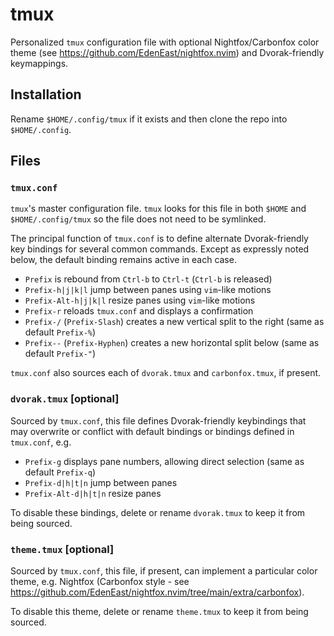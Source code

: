 # tmux

Personalized `tmux` configuration file with optional Nightfox/Carbonfox color theme (see <https://github.com/EdenEast/nightfox.nvim>) and Dvorak-friendly keymappings.


## Installation

Rename `$HOME/.config/tmux` if it exists and then clone the repo into `$HOME/.config`.


## Files

### `tmux.conf`

`tmux`'s master configuration file. `tmux` looks for this file in both `$HOME` and `$HOME/.config/tmux` so the file does not need to be symlinked.

The principal function of `tmux.conf` is to define alternate Dvorak-friendly key bindings for several common commands. Except as expressly noted below, the default binding remains active in each case.
*   `Prefix` is rebound from `Ctrl-b` to `Ctrl-t` (`Ctrl-b` is released)
*   `Prefix-h|j|k|l` jump between panes using `vim`-like motions
*   `Prefix-Alt-h|j|k|l` resize panes using `vim`-like motions
*   `Prefix-r` reloads `tmux.conf` and displays a confirmation
*   `Prefix-/` (`Prefix-Slash`) creates a new vertical split to the right (same as default `Prefix-%`)
*   `Prefix--` (`Prefix-Hyphen`) creates a new horizontal split below (same as default `Prefix-"`)

`tmux.conf` also sources each of `dvorak.tmux` and `carbonfox.tmux`, if present.


### `dvorak.tmux` \[optional]

Sourced by `tmux.conf`, this file defines Dvorak-friendly keybindings that may overwrite or conflict with default bindings or bindings defined in `tmux.conf`, e.g.
*   `Prefix-g` displays pane numbers, allowing direct selection (same as default `Prefix-q`)
*   `Prefix-d|h|t|n` jump between panes
*   `Prefix-Alt-d|h|t|n` resize panes

To disable these bindings, delete or rename `dvorak.tmux` to keep it from being sourced.


### `theme.tmux` \[optional]

Sourced by `tmux.conf`, this file, if present, can implement a particular color theme, e.g. Nightfox (Carbonfox style - see <https://github.com/EdenEast/nightfox.nvim/tree/main/extra/carbonfox>).

To disable this theme, delete or rename `theme.tmux` to keep it from being sourced.
